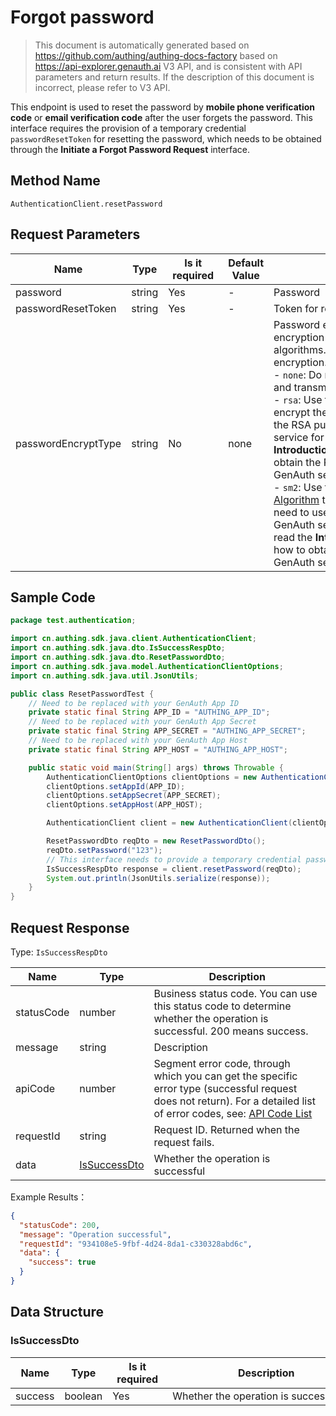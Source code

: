 # Forgot password

<!--
Warning ⚠️:
Do not modify this document directly,
https://github.com/Authing/authing-docs-factory
Use this project to generate
-->

<LastUpdated />

> This document is automatically generated based on https://github.com/authing/authing-docs-factory based on https://api-explorer.genauth.ai V3 API, and is consistent with API parameters and return results. If the description of this document is incorrect, please refer to V3 API.

This endpoint is used to reset the password by **mobile phone verification code** or **email verification code** after the user forgets the password. This interface requires the provision of a temporary credential `passwordResetToken` for resetting the password, which needs to be obtained through the **Initiate a Forgot Password Request** interface.

## Method Name

`AuthenticationClient.resetPassword`

## Request Parameters

| Name                | Type   | <div style="width:80px">Is it required</div> | Default Value | <div style="width:300px">Description</div>                                                                                                                                                                                                                                                                                                                                                                                                                                                                                                                                                                                                                                                                                                                              | <div style="width:200px"></div>Example Value</div> |
| ------------------- | ------ | -------------------------------------------- | ------------- | ----------------------------------------------------------------------------------------------------------------------------------------------------------------------------------------------------------------------------------------------------------------------------------------------------------------------------------------------------------------------------------------------------------------------------------------------------------------------------------------------------------------------------------------------------------------------------------------------------------------------------------------------------------------------------------------------------------------------------------------------------------------------- | -------------------------------------------------- |
| password            | string | Yes                                          | -             | Password                                                                                                                                                                                                                                                                                                                                                                                                                                                                                                                                                                                                                                                                                                                                                                |                                                    |
| passwordResetToken  | string | Yes                                          | -             | Token for resetting password                                                                                                                                                                                                                                                                                                                                                                                                                                                                                                                                                                                                                                                                                                                                            |                                                    |
| passwordEncryptType | string | No                                           | none          | Password encryption type, supports encryption using RSA256 and SM2 algorithms. The default is `none`, no encryption. <br>- `none`: Do not encrypt the password and transmit it in plain text. <br>- `rsa`: Use the RSA256 algorithm to encrypt the password. You need to use the RSA public key of the GenAuth service for encryption. Please read the **Introduction** section to learn how to obtain the RSA256 public key of the GenAuth service. <br>- `sm2`: Use the [National Secret SM2 Algorithm](https://baike.baidu.com/item/SM2/15081831) to encrypt the password. You need to use the SM2 public key of the GenAuth service for encryption. Please read the **Introduction** section to learn how to obtain the SM2 public key of the GenAuth service. <br> | `none`                                             |

## Sample Code

```java
package test.authentication;

import cn.authing.sdk.java.client.AuthenticationClient;
import cn.authing.sdk.java.dto.IsSuccessRespDto;
import cn.authing.sdk.java.dto.ResetPasswordDto;
import cn.authing.sdk.java.model.AuthenticationClientOptions;
import cn.authing.sdk.java.util.JsonUtils;

public class ResetPasswordTest {
    // Need to be replaced with your GenAuth App ID
    private static final String APP_ID = "AUTHING_APP_ID";
    // Need to be replaced with your GenAuth App Secret
    private static final String APP_SECRET = "AUTHING_APP_SECRET";
    // Need to be replaced with your GenAuth App Host
    private static final String APP_HOST = "AUTHING_APP_HOST";

    public static void main(String[] args) throws Throwable {
        AuthenticationClientOptions clientOptions = new AuthenticationClientOptions();
        clientOptions.setAppId(APP_ID);
        clientOptions.setAppSecret(APP_SECRET);
        clientOptions.setAppHost(APP_HOST);

        AuthenticationClient client = new AuthenticationClient(clientOptions);

        ResetPasswordDto reqDto = new ResetPasswordDto();
        reqDto.setPassword("123");
        // This interface needs to provide a temporary credential passwordResetToken for resetting the password. This parameter needs to be obtained by initiating the forgotten password request interface.        reqDto.setPasswordResetToken("xxx");
        IsSuccessRespDto response = client.resetPassword(reqDto);
        System.out.println(JsonUtils.serialize(response));
    }
}

```

## Request Response

Type: `IsSuccessRespDto`

| Name       | Type                                     | Description                                                                                                                                                                                                                                                                                                                                 |
| ---------- | ---------------------------------------- | ------------------------------------------------------------------------------------------------------------------------------------------------------------------------------------------------------------------------------------------------------------------------------------------------------------------------------------------- |
| statusCode | number                                   | Business status code. You can use this status code to determine whether the operation is successful. 200 means success.                                                                                                                                                                                                                     |
| message    | string                                   | Description                                                                                                                                                                                                                                                                                                                                 |
| apiCode    | number                                   | Segment error code, through which you can get the specific error type (successful request does not return). For a detailed list of error codes, see: [API Code List](https://api-explorer.genauth.ai/?tag=group/%E5%BC%80%E5%8F%91%E5%87%86%E5%A4%87#tag/%E5%BC%80%E5%8F%91%E5%87%86%E5%A4%87/%E9%94%99%E8%AF%AF%E5%A4%84%E7%90%86/apiCode) |
| requestId  | string                                   | Request ID. Returned when the request fails.                                                                                                                                                                                                                                                                                                |
| data       | <a href="#IsSuccessDto">IsSuccessDto</a> | Whether the operation is successful                                                                                                                                                                                                                                                                                                         |

Example Results：

```json
{
  "statusCode": 200,
  "message": "Operation successful",
  "requestId": "934108e5-9fbf-4d24-8da1-c330328abd6c",
  "data": {
    "success": true
  }
}
```

## Data Structure

### <a id="IsSuccessDto"></a> IsSuccessDto

| Name    | Type    | <div style="width:80px">Is it required</div> | <div style="width:300px">Description</div> | <div style="width:200px">Example Value</div> |
| ------- | ------- | -------------------------------------------- | ------------------------------------------ | -------------------------------------------- |
| success | boolean | Yes                                          | Whether the operation is successful        | `true`                                       |
